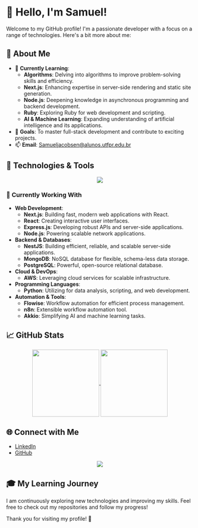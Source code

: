 # 👋 Hello, I'm Samuel!

Welcome to my GitHub profile! I'm a passionate developer with a focus on a range of technologies. Here's a bit more about me:

## 🚀 About Me

- 🌱 **Currently Learning**:
  - **Algorithms**: Delving into algorithms to improve problem-solving skills and efficiency.
  - **Next.js**: Enhancing expertise in server-side rendering and static site generation.
  - **Node.js**: Deepening knowledge in asynchronous programming and backend development.
  - **Ruby**: Exploring Ruby for web development and scripting.
  - **AI & Machine Learning**: Expanding understanding of artificial intelligence and its applications.
- 🎯 **Goals**: To master full-stack development and contribute to exciting projects.
- 📫 **Email**: [Samueljacobsen@alunos.utfpr.edu.br](mailto:Samueljacobsen@alunos.utfpr.edu.br)

## 🔧 Technologies & Tools

<div align="center">
  <a href="https://skillicons.dev">
    <img src="https://skillicons.dev/icons?i=github,git,java,cs,dotnet,html,css,js,androidstudio,react,aws" />
  </a>
</div>

### 💼 **Currently Working With**
- **Web Development**:
  - **Next.js**: Building fast, modern web applications with React.
  - **React**: Creating interactive user interfaces.
  - **Express.js**: Developing robust APIs and server-side applications.
  - **Node.js**: Powering scalable network applications.
- **Backend & Databases**:
  - **NestJS**: Building efficient, reliable, and scalable server-side applications.
  - **MongoDB**: NoSQL database for flexible, schema-less data storage.
  - **PostgreSQL**: Powerful, open-source relational database.
- **Cloud & DevOps**:
  - **AWS**: Leveraging cloud services for scalable infrastructure.
- **Programming Languages**:
  - **Python**: Utilizing for data analysis, scripting, and web development.
- **Automation & Tools**:
  - **Flowise**: Workflow automation for efficient process management.
  - **n8n**: Extensible workflow automation tool.
  - **Akkio**: Simplifying AI and machine learning tasks.


## 📈 GitHub Stats

<div align="center">
  <a href="https://github.com/SamuelJacobsen">
    <img align="center" height="180em" src="https://github-readme-stats.vercel.app/api?username=SamuelJacobsen&show_icons=true&theme=transparent&include_all_commits=true&count_private=true"/>
    <img align="center" height="180em" src="https://github-readme-stats.vercel.app/api/top-langs/?username=SamuelJacobsen&layout=compact&langs_count=16&theme=transparent"/>
  </a>
</div>

## 🌐 Connect with Me

- [LinkedIn](https://www.linkedin.com/in/samuel-jacobsen-7a397a203/)
- [GitHub](https://github.com/SamuelJacobsen)

<div align="center">
  <a href="https://www.linkedin.com/in/samuel-jacobsen-7a397a203/" target="_blank">
    <img src="https://img.shields.io/badge/-LinkedIn-%230077B5?style=for-the-badge&logo=linkedin&logoColor=white" />
  </a>
</div>

## 🎓 My Learning Journey

I am continuously exploring new technologies and improving my skills. Feel free to check out my repositories and follow my progress!

Thank you for visiting my profile! 🚀
